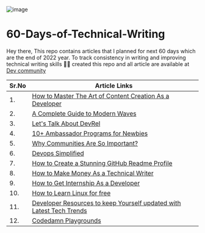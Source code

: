 
![image](https://user-images.githubusercontent.com/59861179/234605565-7f4779ae-2fce-4172-be90-863ac13bd00a.png)

# 60-Days-of-Technical-Writing

Hey there,
This repo contains articles that I planned for next 60 days which are the end of 2022 year. To track consistency in writing and improving technical writing skills ✍🏻 created this repo and all article are available at [Dev community](https://patilganesh1010.hashnode.dev/)

| Sr.No  | Article Links |
| ------------- | ------------- |
| 1.  | [How to Master The Art of Content Creation As a Developer](https://patilganesh1010.hashnode.dev/how-to-master-the-art-of-content-creation-as-a-developer)  |
| 2.  | [A Complete Guide to Modern Waves](https://patilganesh1010.hashnode.dev/a-complete-guide-to-modern-waves)  |
| 3.  | [Let's Talk About DevRel](https://patilganesh1010.hashnode.dev/lets-talk-about-devrel)  |
| 4.  | [10+ Ambassador Programs for Newbies](https://patilganesh1010.hashnode.dev/10-ambassador-programs-for-newbies)  |
| 5.  | [Why Communities Are So Important?](https://patilganesh1010.hashnode.dev/why-communities-are-so-important)  |
| 6.  | [Devops Simplified](https://dev.to/patilganesh1010/devops-simplified-j12)  |
| 7.  | [How to Create a Stunning GitHub Readme Profile](https://patilganesh1010.hashnode.dev/how-to-create-a-stunning-github-readme-profile)  |
| 8.  | [How to Make Money As a Technical Writer](https://patilganesh1010.hashnode.dev/a-complete-guide-to-make-money-as-a-technical-writer)  |
| 9.  | [How to Get Internship As a Developer](https://patilganesh1010.hashnode.dev/right-approach-to-get-internship-as-a-developer)  |
| 10. | [How to Learn Linux for free ](https://patilganesh1010.hashnode.dev/a-complete-guide-to-hackthebox)  
| 11. | [Developer Resources to keep Yourself updated with Latest Tech Trends](https://patilganesh1010.hashnode.dev/developer-resources-to-keep-yourself-updated-with-latest-tech-trends)  
| 12. | [Codedamn Playgrounds](https://patilganesh1010.hashnode.dev/announcing-codedamn-playgrounds)  






 
